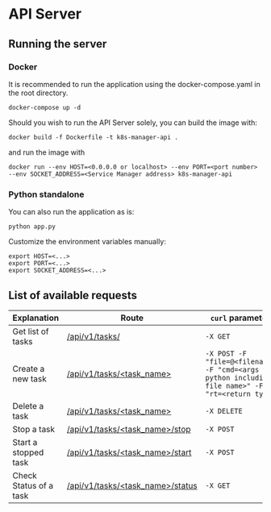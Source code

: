 # API Server

## Running the server

### Docker

It is recommended to run the application using the docker-compose.yaml in the root directory.

```shell
docker-compose up -d
```

Should you wish to run the API Server solely, you can build the image with:

```shell
docker build -f Dockerfile -t k8s-manager-api .
```

and run the image with

```shell
docker run --env HOST=<0.0.0.0 or localhost> --env PORT=<port number> --env SOCKET_ADDRESS=<Service Manager address> k8s-manager-api
```

### Python standalone

You can also run the application as is:

```shell
python app.py
```

Customize the environment variables manually:

```shell
export HOST=<...>
export PORT=<...>
export SOCKET_ADDRESS=<...>
```

## List of available requests

| Explanation            | Route                                 | `curl` parameters                                                                                    |
| ---------------------- | ------------------------------------- | ---------------------------------------------------------------------------------------------------- |
| Get list of tasks      | [/api/v1/tasks/](#)                   | `-X GET`                                                                                             |
| Create a new task      | [/api/v1/tasks/<task_name>](#)        | `-X POST -F "file=@<filename>" -F "cmd=<args for python including file name>" -F "rt=<return type>"` |
| Delete a task          | [/api/v1/tasks/<task_name>](#)        | `-X DELETE`                                                                                          |
| Stop a task            | [/api/v1/tasks/<task_name>/stop](#)   | `-X POST`                                                                                            |
| Start a stopped task   | [/api/v1/tasks/<task_name>/start](#)  | `-X POST`                                                                                            |
| Check Status of a task | [/api/v1/tasks/<task_name>/status](#) | `-X GET`                                                                                             |
